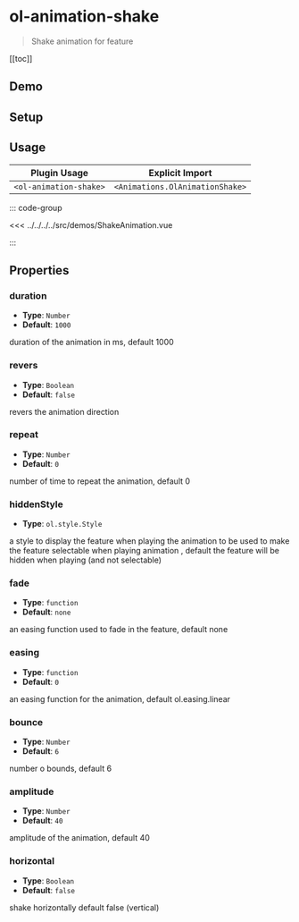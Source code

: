 # ol-animation-shake

> Shake animation for feature

[[toc]]

## Demo

<script setup>
import ShakeAnimation from "@demos/ShakeAnimation.vue"
</script>

<ClientOnly>
<ShakeAnimation />
</ClientOnly>

## Setup

<!--@include: ../../animations.plugin.md-->

## Usage

| Plugin Usage           |         Explicit Import         |
|------------------------|:-------------------------------:|
| `<ol-animation-shake>` | `<Animations.OlAnimationShake>` |

::: code-group

<<< ../../../../src/demos/ShakeAnimation.vue

:::

## Properties

### duration

- **Type**: `Number`
- **Default**: `1000`

duration of the animation in ms, default 1000

### revers

- **Type**: `Boolean`
- **Default**: `false`

revers the animation direction

### repeat

- **Type**: `Number`
- **Default**: `0`

number of time to repeat the animation, default 0

### hiddenStyle

- **Type**: `ol.style.Style`

a style to display the feature when playing the animation to be used to make the feature selectable when playing animation , default the feature will be hidden when playing (and not selectable)

### fade

- **Type**: `function`
- **Default**: `none`

an easing function used to fade in the feature, default none

### easing

- **Type**: `function`
- **Default**: `0`

an easing function for the animation, default ol.easing.linear

### bounce

- **Type**: `Number`
- **Default**: `6`

number o bounds, default 6

### amplitude

- **Type**: `Number`
- **Default**: `40`

amplitude of the animation, default 40

### horizontal

- **Type**: `Boolean`
- **Default**: `false`

shake horizontally default false (vertical)

